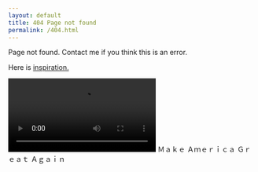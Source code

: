 ```yaml
---
layout: default
title: 404 Page not found
permalink: /404.html 
---
```


Page not found. Contact me if you think this is an error.

Here is [inspiration.](https://www.youtube.com/watch?v=x1FW36keZJw) 

<video id="walama" src="/MAGA.webm" autoplay preload></video>
Ｍａｋｅ Ａｍｅｒｉｃａ Ｇｒｅａｔ Ａｇａｉｎ
